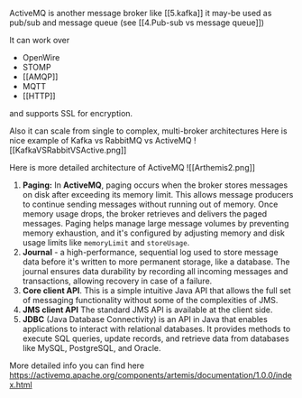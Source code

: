 ActiveMQ is another message broker like [[5.kafka]]
it may-be used as pub/sub and message queue (see [[4.Pub-sub vs message queue]])

It can work over
 
- OpenWire
- STOMP
- [[AMQP]]
- MQTT
- [[HTTP]] 

and supports SSL for encryption.

Also it can scale from single to complex, multi-broker architectures
Here is nice example of Kafka vs RabbitMQ vs ActiveMQ
![[KafkaVSRabbitVSActive.png]]

Here is more detailed architecture of ActiveMQ
![[Arthemis2.png]]



1. **Paging:** In **ActiveMQ**, paging occurs when the broker stores messages on disk after exceeding its memory limit. This allows message producers to continue sending messages without running out of memory. Once memory usage drops, the broker retrieves and delivers the paged messages. 
   Paging helps manage large message volumes by preventing memory exhaustion, and it's configured by adjusting memory and disk usage limits like `memoryLimit` and `storeUsage`.
2. **Journal** -  a high-performance, sequential log used to store message data before it's written to more permanent storage, like a database. The journal ensures data durability by recording all incoming messages and transactions, allowing recovery in case of a failure.
3. **Core client API**. This is a simple intuitive Java API that allows the full set of messaging functionality without some of the complexities of JMS.
4. **JMS client API** The standard JMS API is available at the client side.
5. **JDBC** (Java Database Connectivity) is an API in Java that enables applications to interact with relational databases. It provides methods to execute SQL queries, update records, and retrieve data from databases like MySQL, PostgreSQL, and Oracle.

More detailed info you can find here
https://activemq.apache.org/components/artemis/documentation/1.0.0/index.html